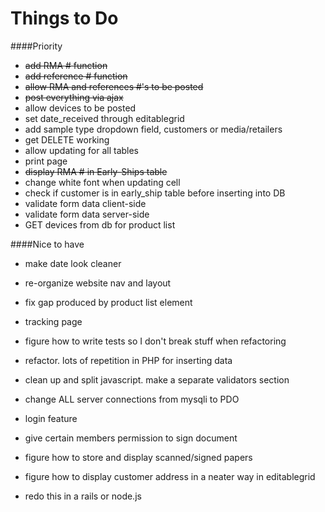 # Things to Do

####Priority
- ~~add RMA # function~~
- ~~add reference # function~~
- ~~allow RMA and references #'s to be posted~~
- ~~post everything via ajax~~
- allow devices to be posted
- set date_received through editablegrid
- add sample type dropdown field, customers or media/retailers
- get DELETE working
- allow updating for all tables
- print page
- ~~display RMA # in Early-Ships table~~
- change white font when updating cell
- check if customer is in early_ship table before inserting into DB
- validate form data client-side 
- validate form data server-side
- GET devices from db for product list 

####Nice to have

- make date look cleaner
- re-organize website nav and layout
- fix gap produced by product list element
- tracking page
- figure how to write tests so I don't break stuff when refactoring
- refactor. lots of repetition in PHP for inserting data
- clean up and split javascript. make a separate validators section
- change ALL server connections from mysqli to PDO
- login feature
- give certain members permission to sign document
- figure how to store and display scanned/signed papers
- figure how to display customer address in a neater way in editablegrid

- redo this in a rails or node.js 